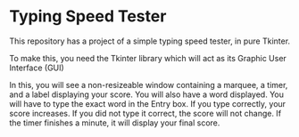 # Typing Speed Tester

This repository has a project of a simple typing speed tester, in pure Tkinter.

To make this, you need the Tkinter library which will act as its Graphic User Interface (GUI)

In this, you will see a non-resizeable window containing a marquee, a timer, and a label displaying your score. You will also have a word displayed. 
You will have to type the exact word in the Entry box. If you type correctly, your score increases. If you did not type it correct, the score will not 
change. If the timer finishes a minute, it will display your final score.

#
